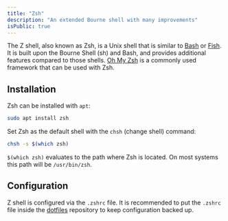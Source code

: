```yaml
---
title: "Zsh"
description: "An extended Bourne shell with many improvements"
isPublic: true
---
```


The Z shell, also known as Zsh, is a Unix shell that is similar to [Bash](bash)
or [Fish](https://fishshell.com/). It is built upon the Bourne Shell (sh) and
Bash, and provides additional features compared to those shells.
[Oh My Zsh](oh-my-zsh) is a commonly used framework that can be used with Zsh.

## Installation
Zsh can be installed with `apt`:

```sh
sudo apt install zsh
```

Set Zsh as the default shell with the `chsh` (change shell) command:

```sh
chsh -s $(which zsh)
```

`$(which zsh)` evaluates to the path where Zsh is located. On most systems this
path will be `/usr/bin/zsh`.

## Configuration
Z shell is configured via the `.zshrc` file. It is recommended to put the
`.zshrc` file inside the [dotfiles](dotfiles) repository to keep configuration
backed up.

